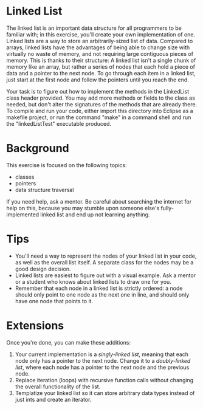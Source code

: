 # Linked List
The linked list is an important data structure for all programmers to be familiar with; in this exercise, you'll create your own implementation of one. Linked lists are a way to store an arbitrarily-sized list of data. Compared to arrays, linked lists have the advantages of being able to change size with virtually no waste of memory, and not requiring large contiguous pieces of memory. This is thanks to their structure: A linked list isn't a single chunk of memory like an array, but rather a series of nodes that each hold a piece of data and a pointer to the next node. To go through each item in a linked list, just start at the first node and follow the pointers until you reach the end.

Your task is to figure out how to implement the methods in the LinkedList class header provided. You may add more methods or fields to the class as needed, but don't alter the signatures of the methods that are already there. To compile and run your code, either import this directory into Eclipse as a makefile project, or run the command "make" in a command shell and run the "linkedListTest" executable produced.

# Background
This exercise is focused on the following topics:

 * classes
 * pointers
 * data structure traversal

If you need help, ask a mentor. Be careful about searching the internet for help on this, because you may stumble upon someone else's fully-implemented linked list and end up not learning anything.

# Tips
 * You'll need a way to represent the nodes of your linked list in your code, as well as the overall list itself. A separate class for the nodes may be a good design decision.
 * Linked lists are easiest to figure out with a visual example. Ask a mentor or a student who knows about linked lists to draw one for you.
 * Remember that each node in a linked list is strictly ordered: a node should only point to one node as the next one in line, and should only have one node that points to it.

# Extensions
Once you're done, you can make these additions:

1. Your current implementation is a *singly-linked list*, meaning that each node only has a pointer to the next node. Change it to a *doubly-linked list*, where each node has a pointer to the next node and the previous node.
2. Replace iteration (loops) with recursive function calls without changing the overall functionality of the list.
3. Templatize your linked list so it can store arbitrary data types instead of just ints and create an iterator.
